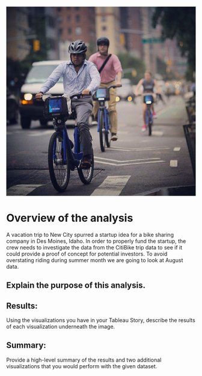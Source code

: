 
![](citi-bike_rush_hour.jpeg)

# Overview of the analysis

A vacation trip to New City spurred a startup idea for a bike sharing company in Des Moines, Idaho.  In order to properly fund the startup, the crew needs to investigate the data from the CitiBike trip data to see if it could provide a proof of concept for potential investors.  To avoid overstating riding during summer month we are going to look at August data.

## Explain the purpose of this analysis.


## Results: 

Using the visualizations you have in your Tableau Story, describe the results of each visualization underneath the image.



## Summary: 


Provide a high-level summary of the results and two additional visualizations that you would perform with the given dataset.
